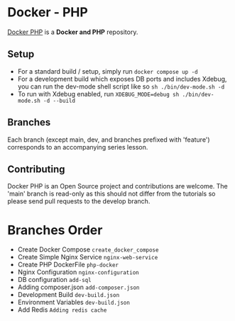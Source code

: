 # Docker - PHP

[Docker PHP][1] is a **Docker and PHP** repository.

Setup
------------

* For a standard build / setup, simply run
```docker compose up -d ```
* For a development build which exposes DB ports and includes Xdebug, you can run the dev-mode shell script like so
```sh ./bin/dev-mode.sh -d```
* To run with Xdebug enabled, run 
```XDEBUG_MODE=debug sh ./bin/dev-mode.sh -d --build```

Branches
-------------

Each branch (except main, dev, and branches prefixed with 'feature') corresponds to an accompanying series lesson.   

Contributing
------------

Docker PHP is an Open Source project and contributions are welcome. The 'main' branch is read-only as this should not differ from the tutorials so please send pull requests to the develop branch.

[1]: https://github.com/sandeeptech27/docker-php

# Branches Order

* Create Docker Compose ```create_docker_compose```
* Create Simple Nginx Service ```nginx-web-service```
* Create PHP DockerFile ```php-docker```
* Nginx Configuration ```nginx-configuration```
* DB configuration ```add-sql```
* Adding composer.json ```add-composer.json```
* Development Build ```dev-build.json```
* Environment Variables ```dev-build.json```
* Add Redis ```Adding redis cache```